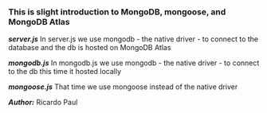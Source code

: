 ### This is slight introduction to MongoDB, mongoose, and MongoDB Atlas

***server.js*** In server.js we use mongodb - the native driver - to connect to the database
and the db is hosted on MongoDB Atlas

***mongodb.js*** In mongodb.js we use mongodb - the native driver - to connect to the db
this time it hosted locally

***mongoose.js*** That time we use mongoose instead of the native driver

***Author:*** Ricardo Paul
